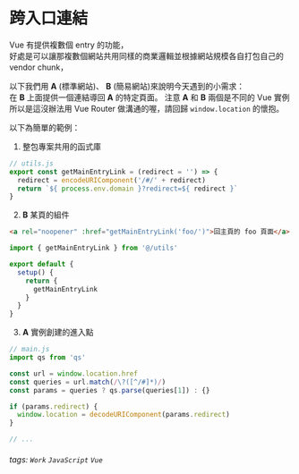 # 跨入口連結

Vue 有提供複數個 entry 的功能，<br/>
好處是可以讓那複數個網站共用同樣的商業邏輯並根據網站規模各自打包自己的 vendor chunk，<br/>

以下我們用 **A** (標準網站)、 **B** (簡易網站)來說明今天遇到的小需求：<br/>
在 **B** 上面提供一個連結導回 **A** 的特定頁面。
注意 **A** 和 **B** 兩個是不同的 Vue 實例所以是這沒辦法用 Vue Router 做溝通的喔，請回歸 `window.location` 的懷抱。

以下為簡單的範例：

1. 整包專案共用的函式庫

```javascript
// utils.js
export const getMainEntryLink = (redirect = '') => {
  redirect = encodeURIComponent('/#/' + redirect)
  return `${ process.env.domain }?redirect=${ redirect }`
}
```

2. **B** 某頁的組件

```html
<a rel="noopener" :href="getMainEntryLink('foo/')">回主頁的 foo 頁面</a>
```

```javascript
import { getMainEntryLink } from '@/utils'

export default {
  setup() {
    return {
      getMainEntryLink
    }
  }
}
```

3. **A** 實例創建的進入點

```javascript
// main.js
import qs from 'qs'

const url = window.location.href
const queries = url.match(/\?([^/#]*)/)
const params = queries ? qs.parse(queries[1]) : {}

if (params.redirect) {
  window.location = decodeURIComponent(params.redirect)
}

// ...

```

###### tags: `Work` `JavaScript` `Vue`

